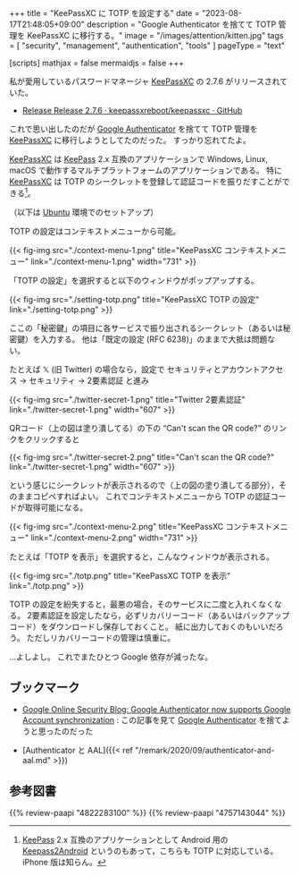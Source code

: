 +++
title = "KeePassXC に TOTP を設定する"
date =  "2023-08-17T21:48:05+09:00"
description = "Google Authenticator を捨てて TOTP 管理を KeePassXC に移行する。"
image = "/images/attention/kitten.jpg"
tags = [ "security", "management", "authentication", "tools" ]
pageType = "text"

[scripts]
  mathjax = false
  mermaidjs = false
+++

私が愛用しているパスワードマネージャ [KeePassXC] の 2.7.6 がリリースされていた。

- [Release Release 2.7.6 · keepassxreboot/keepassxc · GitHub](https://github.com/keepassxreboot/keepassxc/releases/tag/2.7.6)

これで思い出したのだが [Google Authenticator] を捨てて TOTP 管理を [KeePassXC] に移行しようとしてたのだった。
すっかり忘れてたよ。

[KeePassXC] は [KeePass] 2.x 互換のアプリケーションで Windows, Linux, macOS で動作するマルチプラットフォームのアプリケーションである。
特に [KeePassXC] は TOTP のシークレットを登録して認証コードを振りだすことができる[^kp2a]。

[^kp2a]: [KeePass] 2.x 互換のアプリケーションとして Android 用の [Keepass2Android] というのもあって，こちらも TOTP に対応している。 iPhone 版は知らん。

（以下は [Ubuntu] 環境でのセットアップ）

TOTP の設定はコンテキストメニューから可能。

{{< fig-img src="./context-menu-1.png" title="KeePassXC コンテキストメニュー" link="./context-menu-1.png" width="731" >}}

「TOTP の設定」を選択すると以下のウィンドウがポップアップする。

{{< fig-img src="./setting-totp.png" title="KeePassXC TOTP の設定" link="./setting-totp.png" >}}

ここの「秘密鍵」の項目に各サービスで振り出されるシークレット（あるいは秘密鍵）を入力する。
他は「既定の設定 (RFC 6238)」のままで大抵は問題ない。

たとえば &#x1D54F; (旧 Twitter) の場合なら，設定で セキュリティとアカウントアクセス → セキュリティ → 2要素認証 と進み

{{< fig-img src="./twitter-secret-1.png" title="Twitter  2要素認証" link="./twitter-secret-1.png" width="607" >}}

QRコード（上の図は塗り潰してる）の下の “Can't scan the QR code?” のリンクをクリックすると

{{< fig-img src="./twitter-secret-2.png" title="Can't scan the QR code?" link="./twitter-secret-1.png" width="607" >}}

という感じにシークレットが表示されるので（上の図の塗り潰してる部分），そのままコピペすればよい。
これでコンテキストメニューから TOTP の認証コードが取得可能になる。

{{< fig-img src="./context-menu-2.png" title="KeePassXC コンテキストメニュー" link="./context-menu-2.png" width="731" >}}

たとえば「TOTP を表示」を選択すると，こんなウィンドウが表示される。

{{< fig-img src="./totp.png" title="KeePassXC TOTP を表示" link="./totp.png" >}}

TOTP の設定を紛失すると，最悪の場合，そのサービスに二度と入れくなくなる。
2要素認証を設定したなら，必ずリカバリーコード（あるいはバックアップコード）をダウンロードし保存しておくこと。
紙に出力しておくのもいいだろう。
ただしリカバリーコードの管理は慎重に。

...よしよし。
これでまたひとつ Google 依存が減ったな。

## ブックマーク

- [Google Online Security Blog: Google Authenticator now supports Google Account synchronization](https://security.googleblog.com/2023/04/google-authenticator-now-supports.html) : この記事を見て [Google Authenticator] を捨てようと思ったのだった

- [Authenticator と AAL]({{< ref "/remark/2020/09/authenticator-and-aal.md" >}})

[KeePassXC]: https://keepassxc.org/ "KeePassXC Password Manager"
[Google Authenticator]: https://play.google.com/store/apps/details?id=com.google.android.apps.authenticator2 "Google Authenticator - Apps on Google Play"
[KeePass]: https://keepass.info/ "KeePass Password Safe"
[Keepass2Android]: https://play.google.com/store/apps/details?id=keepass2android.keepass2android&hl=en_US "Keepass2Android Password Safe - Apps on Google Play"
[Ubuntu]: https://www.ubuntu.com/ "The leading operating system for PCs, IoT devices, servers and the cloud | Ubuntu"

## 参考図書

{{% review-paapi "4822283100" %}} <!-- セキュリティはなぜやぶられたのか -->
{{% review-paapi "4757143044" %}} <!-- 信頼と裏切りの社会 -->

